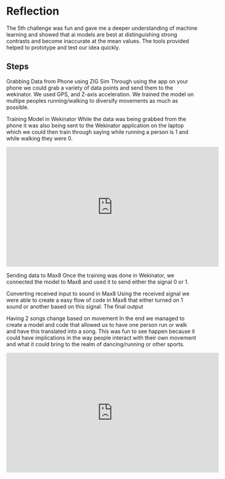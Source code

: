 
# Reflection
The 5th challenge was fun and gave me a deeper understanding of machine learning and showed that ai models are best at distinguishing strong contrasts and become inaccurate at the mean values. The tools provided helped to prototype and test our idea quickly.

## Steps

Grabbing Data from Phone using ZIG Sim
Through using the app on your phone we could grab a variety of data points and send them to the wekinator. We used GPS, and Z-axis acceleration. We trained the model on multipe peoples running/walking to diversify movements as much as possible. 

Training Model in Wekinator
While the data was being grabbed from the phone it was also being sent to the Wekinator application on the laptop which we could then train through saying while running a person is 1 and while walking they were 0.

<iframe width="560" height="315" src="https://www.youtube.com/watch?v=6_YGM4k_xKA" title="YouTube video player" frameborder="0" allow="accelerometer; autoplay; clipboard-write; encrypted-media; gyroscope; picture-in-picture; web-share" referrerpolicy="strict-origin-when-cross-origin" allowfullscreen></iframe>


Sending data to Max8
Once the training was done in Wekinator, we connected the model to Max8 and used it to send either the signal 0 or 1. 

Converting received input to sound in Max8
Using the received signal we were able to create a easy flow of code in Max8 that either turned on 1 sound or another based on this signal.
The final output

Having 2 songs change based on movement
In the end we managed to create a model and code that allowed us to have one person run or walk and have this translated into a song. This was fun to see happen because it could have implications in the way people interact with their own movement and what it could bring to the realm of dancing/running or other sports. 


<iframe width="560" height="315" src="https://www.youtube.com/watch?v=gc8T83aijoU&t=2s" title="YouTube video player" frameborder="0" allow="accelerometer; autoplay; clipboard-write; encrypted-media; gyroscope; picture-in-picture; web-share" referrerpolicy="strict-origin-when-cross-origin" allowfullscreen></iframe>
